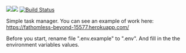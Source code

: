 <a href="https://codeclimate.com/github/PavelGoshurenko/python-project-lvl4/maintainability"><img src="https://api.codeclimate.com/v1/badges/95782a27f09dc0d6c1d6/maintainability" /></a><a href="https://codeclimate.com/github/PavelGoshurenko/python-project-lvl4/test_coverage"><img src="https://api.codeclimate.com/v1/badges/95782a27f09dc0d6c1d6/test_coverage" /></a>
 [![Build Status](https://travis-ci.org/PavelGoshurenko/python-project-lvl4.svg?branch=master)](https://travis-ci.org/PavelGoshurenko/python-project-lvl4)


Simple task manager.
You can see an example of work here:
https://fathomless-beyond-15577.herokuapp.com/

Before you start, rename file ".env.example" to ".env". And fill in the the environment variables values.

